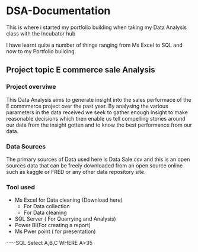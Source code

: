 # DSA-Documentation

This is where i started my portfolio building when taking my Data Analysis class with the Incubator hub

I have learnt quite a number of things ranging from Ms Excel to SQL and now to my Portfolio building.

## Project topic E commerce sale Analysis

### Project overviwe

This Data Analysis aims to generate insight into the sales performace of the E commmerce project over the past year. By analysing the various parameters in the data received we seek to gather enough insight to make reasonable decisions which then enable us tell compelling stories around our data from the insight gotten and to know the best performance from our data.

### Data Sources
The primary sources of Data used here is Data Sale.csv and this is an open sources data that can be freely downloaded from an open source online such as kaggle or FRED or any other data repository site.

### Tool used
- Ms Excel for Data cleaning (Download here)
     - For Data collection
     - For Data cleaning
- SQL Server ( For Quarrying and Analysis)
- Power BI(For creating a report)
- Ms Pwer point ( for presentation)
  


----SQL
Select A,B,C
WHERE A>35
